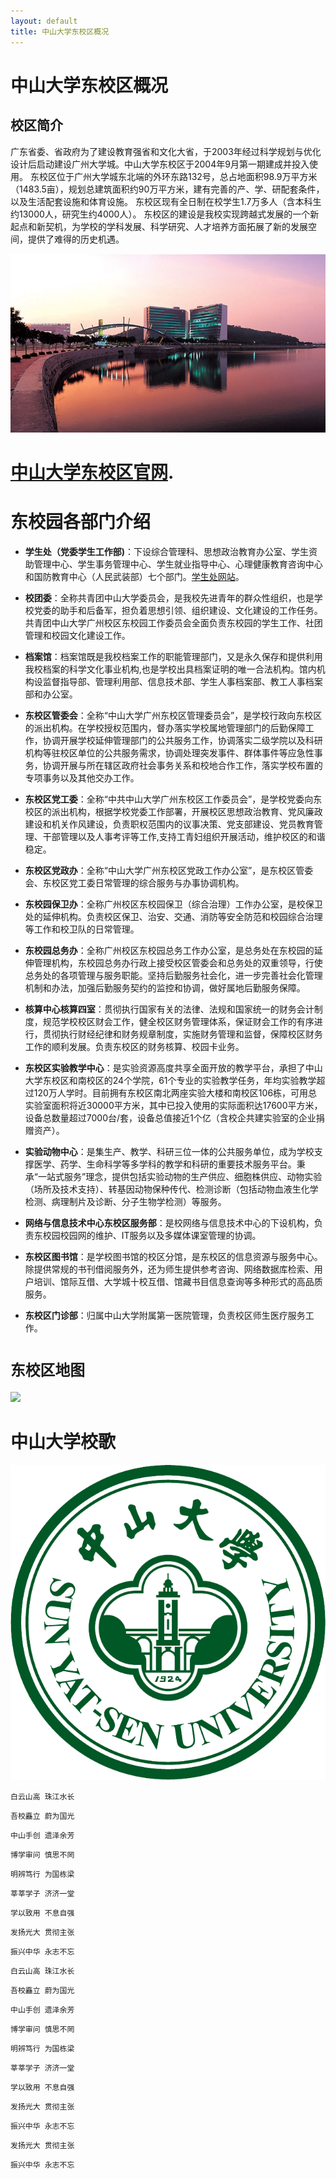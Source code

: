 ```yaml
---
layout: default
title: 中山大学东校区概况
---
```


# 中山大学东校区概况

##  校区简介

 广东省委、省政府为了建设教育强省和文化大省，于2003年经过科学规划与优化设计后启动建设广州大学城。中山大学东校区于2004年9月第一期建成并投入使用。
东校区位于广州大学城东北端的外环东路132号，总占地面积98.9万平方米（1483.5亩），规划总建筑面积约90万平方米，建有完善的产、学、研配套条件，以及生活配套设施和体育设施。
东校区现有全日制在校学生1.7万多人（含本科生约13000人，研究生约4000人）。
东校区的建设是我校实现跨越式发展的一个新起点和新契机，为学校的学科发展、科学研究、人才培养方面拓展了新的发展空间，提供了难得的历史机遇。

![](images/9213b07eca80653871f9779492dda144ad348222[1].png)

#  [中山大学东校区官网](http://east.sysu.edu.cn/).

# 东校园各部门介绍

* **学生处（党委学生工作部)**：下设综合管理科、思想政治教育办公室、学生资助管理中心、学生事务管理中心、学生就业指导中心、心理健康教育咨询中心和国防教育中心（人民武装部）七个部门。[学生处网站](http://xsc.sysu.edu.cn)。

* **校团委**：全称共青团中山大学委员会，是我校先进青年的群众性组织，也是学校党委的助手和后备军，担负着思想引领、组织建设、文化建设的工作任务。共青团中山大学广州校区东校园工作委员会全面负责东校园的学生工作、社团管理和校园文化建设工作。

* **档案馆**：档案馆既是我校档案工作的职能管理部门，又是永久保存和提供利用我校档案的科学文化事业机构,也是学校出具档案证明的唯一合法机构。馆内机构设监督指导部、管理利用部、信息技术部、学生人事档案部、教工人事档案部和办公室。

* **东校区管委会**：全称“中山大学广州东校区管理委员会”，是学校行政向东校区的派出机构。在学校授权范围内，督办落实学校属地管理部门的后勤保障工作，协调开展学校延伸管理部门的公共服务工作，协调落实二级学院以及科研机构等驻校区单位的公共服务需求，协调处理突发事件、群体事件等应急性事务，协调开展与所在辖区政府社会事务关系和校地合作工作，落实学校布置的专项事务以及其他交办工作。

* **东校区党工委**：全称“中共中山大学广州东校区工作委员会”，是学校党委向东校区的派出机构，根据学校党委工作部署，开展校区思想政治教育、党风廉政建设和机关作风建设，负责职权范围内的议事决策、党支部建设、党员教育管理、干部管理以及人事考评等工作,支持工青妇组织开展活动，维护校区的和谐稳定。

* **东校区党政办**：全称“中山大学广州东校区党政工作办公室”，是东校区管委会、东校区党工委日常管理的综合服务与办事协调机构。

* **东校园保卫办**：全称广州校区东校园保卫（综合治理）工作办公室，是校保卫处的延伸机构。负责校区保卫、治安、交通、消防等安全防范和校园综合治理等工作和校卫队的日常管理。

* **东校园总务办**：全称广州校区东校园总务工作办公室，是总务处在东校园的延伸管理机构，东校园总务办行政上接受校区管委会和总务处的双重领导，行使总务处的各项管理与服务职能。坚持后勤服务社会化，进一步完善社会化管理机制和办法，加强后勤服务契约的监控和协调，做好属地后勤服务保障。

* **核算中心核算四室**：贯彻执行国家有关的法律、法规和国家统一的财务会计制度，规范学校校区财会工作，健全校区财务管理体系，保证财会工作的有序进行，贯彻执行财经纪律和财务规章制度，实施财务管理和监督，保障校区财务工作的顺利发展。负责东校区的财务核算、校园卡业务。

* **东校区实验教学中心**：是实验资源高度共享全面开放的教学平台，承担了中山大学东校区和南校区的24个学院，61个专业的实验教学任务，年均实验教学超过120万人学时。目前拥有东校区南北两座实验大楼和南校区106栋，可用总实验室面积将近30000平方米，其中已投入使用的实际面积达17600平方米，设备总数量超过7000台/套，设备总值接近1个亿（含校企共建实验室的企业捐赠资产）。

* **实验动物中心**：是集生产、教学、科研三位一体的公共服务单位，成为学校支撑医学、药学、生命科学等多学科的教学和科研的重要技术服务平台。秉承“一站式服务”理念，提供包括实验动物的生产供应、细胞株供应、动物实验（场所及技术支持）、转基因动物保种传代、检测诊断（包括动物血液生化学检测、病理制片及诊断、分子生物学检测）等服务。

* **网络与信息技术中心东校区服务部**：是校网络与信息技术中心的下设机构，负责东校园校园网的维护、IT服务以及多媒体课室管理的协调。

* **东校区图书馆**：是学校图书馆的校区分馆，是东校区的信息资源与服务中心。除提供常规的书刊借阅服务外，还为师生提供参考咨询、网络数据库检索、用户培训、馆际互借、大学城十校互借、馆藏书目信息查询等多种形式的高品质服务。

* **东校区门诊部**：归属中山大学附属第一医院管理，负责校区师生医疗服务工作。



#  **`东校区地图`**

![](/images/20121112045416099140[1].png)


# **中山大学校歌**
 
![](images/b3119313b07eca8032bb094b9a2397dda04483db[1].png)


`白云山高 珠江水长`

`吾校矗立 蔚为国光`

`中山手创 遗泽余芳`

`博学审问 慎思不罔`

`明辨笃行 为国栋梁`

`莘莘学子 济济一堂` 

`学以致用 不息自强`

`发扬光大 贯彻主张`

`振兴中华 永志不忘`
 
`白云山高 珠江水长`

`吾校矗立 蔚为国光`

`中山手创 遗泽余芳`

`博学审问 慎思不罔`

`明辨笃行 为国栋梁`

`莘莘学子 济济一堂`

`学以致用 不息自强` 

`发扬光大 贯彻主张`

`振兴中华 永志不忘`

`发扬光大 贯彻主张`

`振兴中华 永志不忘`